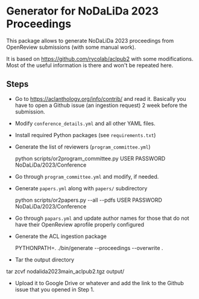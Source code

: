 # Generator for NoDaLiDa 2023 Proceedings 

This package allows to generate NoDaLiDa 2023 proceedings from OpenReview submissions (with some manual work).

It is based on https://github.com/rycolab/aclpub2 with some modifications. Most of the useful information is there and won't be repeated here.

## Steps

* Go to https://aclanthology.org/info/contrib/ and read it. Basically you have to open a Github issue (an ingestion request) 2 week before the submission.

* Modify `conference_details.yml` and all other YAML files.

* Install required Python packages (see `requirements.txt`)

* Generate the list of reviewers (`program_committee.yml`)

  python    scripts/or2program_committee.py USER PASSWORD NoDaLiDa/2023/Conference
  
* Go through `program_committee.yml` and modify, if needed.

* Generate `papers.yml` along with `papers/` subdirectory

  python scripts/or2papers.py --all --pdfs USER PASSWORD NoDaLiDa/2023/Conference

* Go through `papars.yml` and update author names for those that do not have their OpenReview aprofile properly configured

* Generate the ACL ingestion package

  PYTHONPATH=. ./bin/generate  --proceedings --overwrite .
 
* Tar the output directory

 tar zcvf nodalida2023main_aclpub2.tgz output/
 
* Upload it to Google Drive or whatever and add the link to the Github issue that you opened in Step 1.
